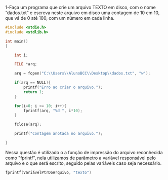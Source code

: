 1-Faça um programa que crie um arquivo TEXTO em disco, com o nome “dados.txt” e escreva neste
arquivo em disco uma contagem de 10 em 10, que vá de 0 até 100, com um número em cada linha.
```C
#include <stdio.h>
#include <stdlib.h>

int main()
{

    int i;

    FILE *arq;

    arq = fopen("C:\\Users\\AlunoBCC\\Desktop\\dados.txt", "w");

    if(arq == NULL){
        printf("Erro ao criar o arquivo.");
        return 1;
    }

    for(i=0; i <= 10; i++){
        fprintf(arq, "%d ", i*10);
    }

    fclose(arq);

    printf("Contagem anotada no arquivo.");

}

```

Nessa questão é utilizado o a função de impressão do arquivo reconhecida como "fprintf", nela utilizamos de parâmetro a variável responsável pelo arquivo e o que será escrito, seguido pelas variáveis caso seja necessário.
```C
fprintf(VariávelPtrDoArquivo, "texto")
```
